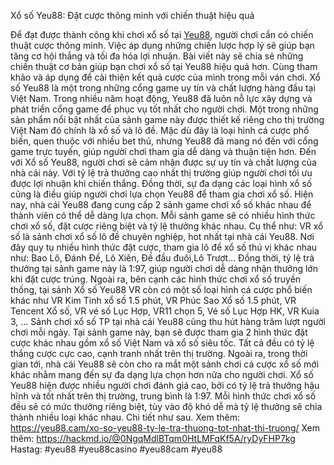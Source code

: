 Xổ số Yeu88: Đặt cược thông minh với chiến thuật hiệu quả

Để đạt được thành công khi chơi xổ số tại [Yeu88](https://yeu88.cam/), người chơi cần có chiến thuật cược thông minh. Việc áp dụng những chiến lược hợp lý sẽ giúp bạn tăng cơ hội thắng và tối đa hóa lợi nhuận. Bài viết này sẽ chia sẻ những chiến thuật cơ bản giúp bạn chơi xổ số tại Yeu88 hiệu quả hơn. Cùng tham khảo và áp dụng để cải thiện kết quả cược của mình trong mỗi ván chơi.
Xổ số Yeu88 là một trong những cổng game uy tín và chất lượng hàng đầu tại Việt Nam. Trong nhiều năm hoạt động, Yeu88 đã luôn nỗ lực xây dựng và phát triển cổng game để phục vụ tốt nhất cho người chơi.
Một trong những sản phẩm nổi bật nhất của sảnh game này được thiết kế riêng cho thị trường Việt Nam đó chính là xổ số và lô đề. Mặc dù đây là loại hình cá cược phổ biến, quen thuộc với nhiều bet thủ, nhưng Yeu88 đã mang nó đến với cổng game trực tuyến, giúp người chơi tham gia dễ dàng và thuận tiện hơn.
Đến với Xổ số Yeu88, người chơi sẽ cảm nhận được sự uy tín và chất lượng của nhà cái này. Với tỷ lệ trả thưởng cao nhất thị trường giúp người chơi tối ưu được lợi nhuận khi chiến thắng. Đồng thời, sự đa dạng các loại hình xổ số cũng là điều giúp người chơi lựa chọn Yeu88 để tham gia chơi xổ số.
Hiện nay, nhà cái Yeu88 đang cung cấp 2 sảnh game chơi xổ số khác nhau để thành viên có thể dễ dàng lựa chọn. Mỗi sảnh game sẽ có nhiều hình thức chơi xổ số, đặt cược riêng biệt và tỷ lệ thưởng khác nhau. Cụ thể như:
VR xổ số là sảnh chơi xổ số lô đề chuyên nghiệp, hot nhất tại nhà cái Yeu88. Nơi đây quy tụ nhiều hình thức đặt cược, tham gia lô đề xổ số thú vị khác nhau như: Bao Lô, Đánh Đề, Lô Xiên, Đề đầu đuôi,Lô Trượt… Đồng thời, tỷ lệ trả thưởng tại sảnh game này là 1:97, giúp người chơi dễ dàng nhận thưởng lớn khi đặt cược trúng. 
Ngoài ra, bên cạnh các hình thức chơi xổ số truyền thống, tại sảnh Xổ số Yeu88 VR còn có một số loại hình cá cược phổ biến khác như VR Kim Tinh xổ số 1.5 phút, VR Phúc Sao Xổ số 1.5 phút, VR Tencent Xổ số, VR vé số Lục Hợp, VR11 chọn 5, Vé số Lục Hợp HK, VR Kuia 3, …
Sảnh chơi xổ số TP tại nhà cái Yeu88 cũng thu hút hàng trăm lượt người chơi mỗi ngày. Tại sảnh game này, bạn sẽ được tham gia 2 hình thức đặt cược khác nhau gồm xổ số Việt Nam và xổ số siêu tốc. Tất cả đều có tỷ lệ thắng cược cực cao, cạnh tranh nhất trên thị trường. 
Ngoài ra, trong thời gian tới, nhà cái Yeu88 sẽ còn cho ra mắt một sảnh chơi cá cược xổ số mới khác nhằm mang đến sự đa dạng lựa chọn hơn nữa cho người chơi. 
Xổ số Yeu88 hiện được nhiều người chơi đánh giá cao, bởi có tỷ lệ trả thưởng hậu hĩnh và tốt nhất trên thị trường, trung bình là 1:97. Mỗi hình thức chơi xổ số đều sẽ có mức thưởng riêng biệt, tùy vào độ khó dễ mà tỷ lệ thưởng sẽ chia thành nhiều loại khác nhau. Chi tiết như sau.
Xem thêm: https://yeu88.cam/xo-so-yeu88-ty-le-tra-thuong-tot-nhat-thi-truong/
Xem thêm: https://hackmd.io/@0NgqMdlBTqm0HtLMFqKf5A/ryDyFHP7kg
Hastag: #yeu88 #yeu88casino #yeu88cam #yeu88

